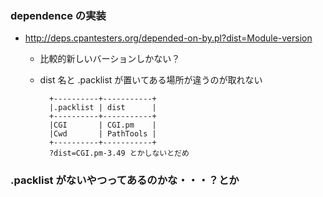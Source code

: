 ### dependence の実装
* http://deps.cpantesters.org/depended-on-by.pl?dist=Module-version
    * 比較的新しいバーションしかない？
    * dist 名と .packlist が置いてある場所が違うのが取れない

            +----------+-----------+
            |.packlist | dist      |
            +----------+-----------+
            |CGI       | CGI.pm    |
            |Cwd       | PathTools |
            +----------+-----------+
            ?dist=CGI.pm-3.49 とかしないとだめ
            

### .packlist がないやつってあるのかな・・・？とか
